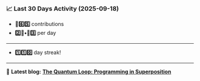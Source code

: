<!--START_STATS-->
### 📈 Last 30 Days Activity (2025-09-18)  
- **🎱6️⃣5️⃣** contributions  
- **2️⃣🎱•🎱3️⃣** per day
---
- **1️⃣1️⃣0️⃣** day streak!
---
📝 **Latest blog:** [**The Quantum Loop: Programming in Superposition**](https://andriak.com/blog/quantum-loop)
<!--END_STATS-->
